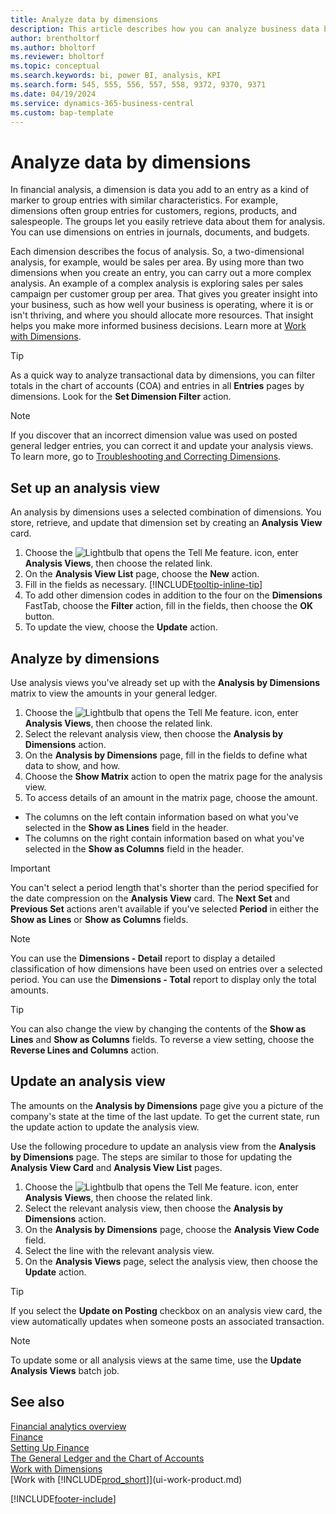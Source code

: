 ```yaml
---
title: Analyze data by dimensions
description: This article describes how you can analyze business data by dimensions to gain greater insight into your business.
author: brentholtorf
ms.author: bholtorf
ms.reviewer: bholtorf
ms.topic: conceptual
ms.search.keywords: bi, power BI, analysis, KPI
ms.search.form: 545, 555, 556, 557, 558, 9372, 9370, 9371
ms.date: 04/19/2024
ms.service: dynamics-365-business-central
ms.custom: bap-template
---
```


# Analyze data by dimensions

In financial analysis, a dimension is data you add to an entry as a kind of marker to group entries with similar characteristics. For example, dimensions often group entries for customers, regions, products, and salespeople. The groups let you easily retrieve data about them for analysis. You can use dimensions on entries in journals, documents, and budgets.

Each dimension describes the focus of analysis. So, a two-dimensional analysis, for example, would be sales per area. By using more than two dimensions when you create an entry, you can carry out a more complex analysis. An example of a complex analysis is exploring sales per sales campaign per customer group per area. That gives you greater insight into your business, such as how well your business is operating, where it is or isn't thriving, and where you should allocate more resources. That insight helps you make more informed business decisions. Learn more at [Work with Dimensions](finance-dimensions.md).

> [!TIP]
> As a quick way to analyze transactional data by dimensions, you can filter totals in the chart of accounts (COA) and entries in all **Entries** pages by dimensions. Look for the **Set Dimension Filter** action.

> [!NOTE]
> If you discover that an incorrect dimension value was used on posted general ledger entries, you can correct it and update your analysis views. To learn more, go to [Troubleshooting and Correcting Dimensions](finance-troubleshooting-correcting-dimensions.md#changing-dimension-assignments-after-posting).

## Set up an analysis view

An analysis by dimensions uses a selected combination of dimensions. You store, retrieve, and update that dimension set by creating an **Analysis View** card.

1. Choose the ![Lightbulb that opens the Tell Me feature.](media/ui-search/search_small.png "Tell me what you want to do") icon, enter **Analysis Views**, then choose the related link.  
2. On the **Analysis View List** page, choose the **New** action.
3. Fill in the fields as necessary. [!INCLUDE[tooltip-inline-tip](includes/tooltip-inline-tip_md.md)]
4. To add other dimension codes in addition to the four on the **Dimensions** FastTab, choose the **Filter** action, fill in the fields, then choose the **OK** button.  
5. To update the view, choose the **Update** action.

## Analyze by dimensions

Use analysis views you've already set up with the **Analysis by Dimensions** matrix to view the amounts in your general ledger.

1. Choose the ![Lightbulb that opens the Tell Me feature.](media/ui-search/search_small.png "Tell me what you want to do") icon, enter **Analysis Views**, then choose the related link.  
2. Select the relevant analysis view, then choose the **Analysis by Dimensions** action.
3. On the **Analysis by Dimensions** page, fill in the fields to define what data to show, and how.
4. Choose the **Show Matrix** action to open the matrix page for the analysis view.
5. To access details of an amount in the matrix page, choose the amount.  

- The columns on the left contain information based on what you've selected in the **Show as Lines** field in the header.  
- The columns on the right contain information based on what you've selected in the **Show as Columns** field in the header.

> [!IMPORTANT]  
> You can't select a period length that's shorter than the period specified for the date compression on the **Analysis View** card. The **Next Set** and **Previous Set** actions aren't available if you've selected **Period** in either the **Show as Lines** or **Show as Columns** fields.  

> [!NOTE]  
> You can use the **Dimensions - Detail** report to display a detailed classification of how dimensions have been used on entries over a selected period. You can use the **Dimensions - Total** report to display only the total amounts.  

> [!TIP]  
> You can also change the view by changing the contents of the **Show as Lines** and **Show as Columns** fields. To reverse a view setting, choose the **Reverse Lines and Columns** action.

## Update an analysis view

The amounts on the **Analysis by Dimensions** page give you a picture of the company's state at the time of the last update. To get the current state, run the update action to update the analysis view.

Use the following procedure to update an analysis view from the **Analysis by Dimensions** page. The steps are similar to those for updating the **Analysis View Card** and **Analysis View List** pages.  

1. Choose the ![Lightbulb that opens the Tell Me feature.](media/ui-search/search_small.png "Tell me what you want to do") icon, enter **Analysis Views**, then choose the related link.
2. Select the relevant analysis view, then choose the **Analysis by Dimensions** action.
3. On the **Analysis by Dimensions** page, choose the **Analysis View Code** field.  
4. Select the line with the relevant analysis view.  
5. On the **Analysis Views** page, select the analysis view, then choose the **Update** action.  

> [!TIP]  
> If you select the **Update on Posting** checkbox on an analysis view card, the view automatically updates when someone posts an associated transaction.

> [!NOTE]  
> To update some or all analysis views at the same time, use the **Update Analysis Views** batch job.  

## See also

[Financial analytics overview](bi.md)   
[Finance](finance.md)  
[Setting Up Finance](finance-setup-finance.md)  
[The General Ledger and the Chart of Accounts](finance-general-ledger.md)  
[Work with Dimensions](finance-dimensions.md)  
[Work with [!INCLUDE[prod_short](includes/prod_short.md)]](ui-work-product.md)  

[!INCLUDE[footer-include](includes/footer-banner.md)]
